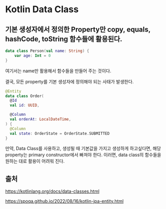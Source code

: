 # Kotlin Data Class

## 기본 생성자에서 정의한 Property만 copy, equals, hashCode, toString 함수들에 활용된다. 

~~~kotlin
data class Person(val name: String) {
    var age: Int = 0
}
~~~

여기서는 name만 활용해서 함수들을 만들어 주는 것이다.

결국, 모든 property를 기본 생성자에 정의해야 되는 사태가 발생한다. 

~~~kotlin
@Entity
data class Order(
  @Id
  val id: UUID,

  @Column
  val orderAt: LocalDateTime,
) {
  @Column
  val state: OrderState = OrderState.SUBMITTED
}
~~~
만약, Data Class를 사용하고, 생성될 때 기본값을 가지고 생성하게 하고싶다면, 해당 property는 primary constructor에서 빠져야 한다. 이러면, data class의 함수들을 원하는 대로 활용이 어려워 진다.

## 출처
https://kotlinlang.org/docs/data-classes.html

https://spoqa.github.io/2022/08/16/kotlin-jpa-entity.html
